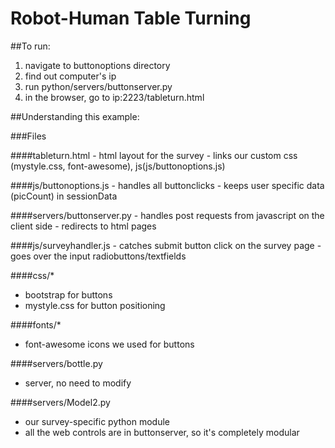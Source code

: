 # Robot-Human Table Turning

##To run:

  1.  navigate to buttonoptions directory
  2.  find out computer's ip
  3. run python/servers/buttonserver.py
  4. in the browser, go to ip:2223/tableturn.html

##Understanding this example:

###Files

####tableturn.html
    - html layout for the survey
    - links our custom css (mystyle.css, font-awesome), js(js/buttonoptions.js)

  ####js/buttonoptions.js
    - handles all buttonclicks
    - keeps user specific data (picCount) in sessionData

  ####servers/buttonserver.py
    - handles post requests from javascript on the client side
    - redirects to html pages

  ####js/surveyhandler.js
    - catches submit button click on the survey page
    - goes over the input radiobuttons/textfields

  ####css/*
  - bootstrap for buttons
  - mystyle.css for button positioning
  
  ####fonts/*
  - font-awesome icons we used for buttons

  ####servers/bottle.py
  - server, no need to modify

  ####servers/Model2.py
  - our survey-specific python module
  - all the web controls are in buttonserver, so it's completely modular